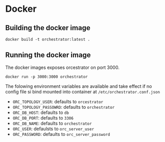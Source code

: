 # Docker

## Building the docker image
```
docker build -t orchestrator:latest .
```

## Running the docker image
The docker images exposes orcestrator on port 3000.

```
docker run -p 3000:3000 orchestrator
```

The folowing environment variables are available and take effect if no config
file si bind mounted into container at `/etc/orchestrator.conf.json`

* `ORC_TOPOLOGY_USER`: defaults to `orcestrator`
* `ORC_TOPOLOGY_PASSOWRD`: defaults to `orchestrator`
* `ORC_DB_HOST`: defaults to `db`
* `ORC_DB_PORT`: defaults to `3306`
* `ORC_DB_NAME`: defaults to `orchestrator`
* `ORC_USER`: defaulsts to `orc_server_user`
* `ORC_PASSWORD`: defaults to `orc_server_password`
